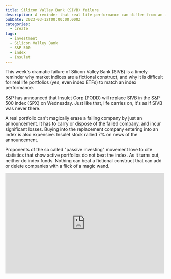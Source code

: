```yaml
---
title: Silicon Valley Bank (SIVB) failure
description: A reminder that real life performance can differ from an index
pubDate: 2023-03-12T00:00:00.000Z
categories:
  - create
tags:
  - investment
  - Silicon Valley Bank
  - S&P 500
  - index
  - Insulet
---
```


This week's dramatic failure of Silicon Valley Bank (SIVB) is a timely reminder why market indices are a fictional construct, and why it is difficult for real life portfolios (yes, even index ETFs) to match an index performance.

S&P has announced that Insulet Corp (PODD) will replace SIVB in the S&P 500 index (SPX) on Wednesday. Just like that, life carries on, it's as if SIVB was never there.

A real portfolio can't magically erase a failing company by just an announcement. It has to carry or dispose of the failed company, and incur significant losses. Buying into the replacement company entering into an index is also expensive. Insulet stock rallied 7% on news of the announcement.

Proponents of the so called "passive investing" movement love to cite statistics that show active portfolios do not beat the index. As it turns out, neither do index funds. Nothing can beat a fictional construct that can add or delete companies with a flick of a magic wand.

<iframe src="https://www.facebook.com/plugins/post.php?href=https%3A%2F%2Fwww.facebook.com%2Fchris1.tham%2Fposts%2Fpfbid02AWxGssMiWo1Vu2brhLWheDYhGCyissY1QudpLy7osJKHUrQW71h9YyvdwbvTrDUNl&show_text=true&width=500" width="500" height="317" style="border:none;overflow:hidden" scrolling="no" frameborder="0" allowfullscreen="true" allow="autoplay; clipboard-write; encrypted-media; picture-in-picture; web-share"></iframe>
